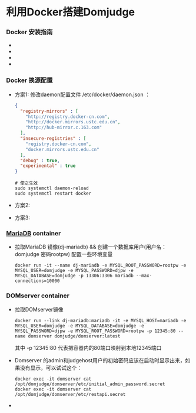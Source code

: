 # 利用Docker搭建Domjudge

### Docker 安装指南 

- [ubuntu]: https://www.runoob.com/docker/ubuntu-docker-install.html	"ubuntu Docker 安装"

- [centos]: https://www.runoob.com/docker/centos-docker-install.html	"centos Docker 安装"

- [windows]: https://www.runoob.com/docker/windows-docker-install.html	"windows Docker 安装"

- [mac]: https://www.runoob.com/docker/macos-docker-install.html	"MacOS Docker 安装"

### Docker 换源配置

- 方案1: 修改daemon配置文件 /etc/docker/daemon.json ：

  ```json
  {
    "registry-mirrors" : [
      "http://registry.docker-cn.com",
      "http://docker.mirrors.ustc.edu.cn",
      "http://hub-mirror.c.163.com"
    ],
    "insecure-registries" : [
      "registry.docker-cn.com",
      "docker.mirrors.ustc.edu.cn"
    ],
    "debug" : true,
    "experimental" : true
  }
  
  ```

  ```ssh
  # 使之生效
  sudo systemctl daemon-reload 
  sudo systemctl restart docker
  ```

- 方案2:

  [拿到阿里云上专属于你的加速链接(含win)]: https://cr.console.aliyun.com/cn-hangzhou/instances/mirrors

- 方案3: 

  [别人的博客]: https://www.runoob.com/docker/docker-mirror-acceleration.html

  

### [MariaDB](https://hub.docker.com/r/_/mariadb/) container 

  - 拉取MariaDB 镜像(dj-mariadb)    &&  创建一个数据库用户(用户名： domjudge 密码rootpw) 配置一些环境变量

    ```ssh
    docker run -it --name dj-mariadb -e MYSQL_ROOT_PASSWORD=rootpw -e MYSQL_USER=domjudge -e MYSQL_PASSWORD=djpw -e MYSQL_DATABASE=domjudge -p 13306:3306 mariadb --max-connections=10000
    ```

      

### DOMserver container   

- 拉取DOMserver镜像 

  ```
  docker run --link dj-mariadb:mariadb -it -e MYSQL_HOST=mariadb -e MYSQL_USER=domjudge -e MYSQL_DATABASE=domjudge -e MYSQL_PASSWORD=djpw -e MYSQL_ROOT_PASSWORD=rootpw -p 12345:80 --name domserver domjudge/domserver:latest
  ```

  其中 -p 12345:80 代表把容器内的80端口映射到本地12345端口

- Domserver 的admin和judgehost用户的初始密码应该在启动时显示出来，如果没有显示，可以试试这个：

  ```ssh
  docker exec -it domserver cat /opt/domjudge/domserver/etc/initial_admin_password.secret
  docker exec -it domserver cat /opt/domjudge/domserver/etc/restapi.secret
  ```

- 

  



